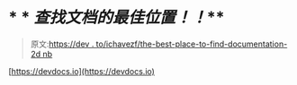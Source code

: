 # * * *查找文档的最佳位置！！***

> 原文:[https://dev . to/ichavezf/the-best-place-to-find-documentation-2d nb](https://dev.to/ichavezf/the-best-place-to-find-documentation-2dnb)

[https://devdocs.io](https://devdocs.io)